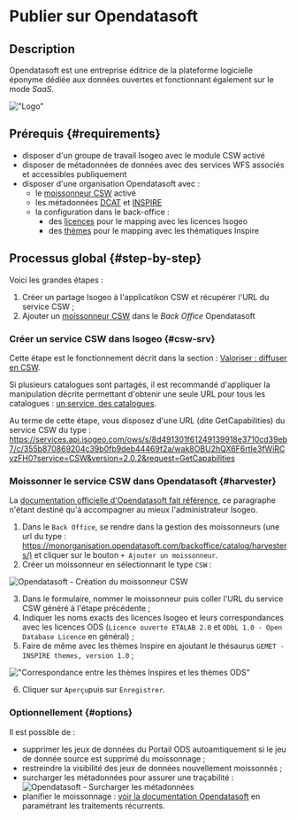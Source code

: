 # Publier sur Opendatasoft

## Description

Opendatasoft est une entreprise éditrice de la plateforme logicielle éponyme dédiée aux données ouvertes et fonctionnant également sur le mode _SaaS_.

!["Logo"](/assets/ods/logo_ods.png)

## Prérequis {#requirements}

- disposer d&apos;un groupe de travail Isogeo avec le module CSW activé
- disposer de métadonnées de données avec des services WFS associés et accessibles publiquement
- disposer d&apos;une organisation Opendatasoft avec :
  - le [moissonneur CSW](https://help.opendatasoft.com/platform/fr/publishing_data/02_harvesting_a_catalog/harvesters/csw.html) activé
  - les métadonnées [DCAT](https://help.opendatasoft.com/platform/fr/publishing_data/06_configuring_metadata/interoperability_metadata.html#dcat-metadata) et [INSPIRE](https://help.Opendatasoft.com/platform/fr/publishing_data/06_configuring_metadata/interoperability_metadata.html#inspire)
  - la configuration dans le back-office :
    - des [licences](https://help.opendatasoft.com/platform/fr/configuring_domain/02_managing_legal_information/legals.html#licenses) pour le mapping avec les licences Isogeo
    - des [thèmes](https://help.opendatasoft.com/platform/fr/customizing_look_and_feel/05_defining_dataset_themes/dataset_themes.html) pour le mapping avec les thématiques Inspire

## Processus global {#step-by-step}

Voici les grandes étapes :

1. Créer un partage Isogeo à l&apos;applicatikon CSW et récupérer l&apos;URL du service CSW ;
2. Ajouter un [moissonneur CSW](https://docs.opendatasoft.com/fr/sourcing_and_processing_data/harvesters/csw.html) dans le _Back Office_ Opendatasoft

### Créer un service CSW dans Isogeo {#csw-srv}

Cette étape est le fonctionnement décrit dans la section : [Valoriser : diffuser en CSW](/features/publish/csw_server.html).

Si plusieurs catalogues sont partagés, il est recommandé d&apos;appliquer la manipulation décrite permettant d&apos;obtenir une seule URL pour tous les catalogues : [un service, des catalogues](https://help.isogeo.com/fr/features/publish/csw_server.html#un-service-des-catalogues).

Au terme de cette étape, vous disposez d&apos;une URL (dite GetCapabilities) du service CSW du type : https://services.api.isogeo.com/ows/s/8d491301f61249139918e3710cd39eb7/c/355b870869204c39b0fb9deb44469f2a/wak8OBU2hQX6F6rtIe3fWiRCvzFH0?service=CSW&version=2.0.2&request=GetCapabilities

### Moissonner le service CSW dans Opendatasoft {#harvester}

La [documentation officielle d&apos;Opendatasoft fait référence](https://docs.opendatasoft.com/fr/sourcing_and_processing_data/harvesting_a_catalog.html), ce paragraphe n&apos;étant destiné qu&apos;à accompagner au mieux l&apos;administrateur Isogeo. 

1. Dans le `Back Office`, se rendre dans la gestion des moissonneurs (une url du type : <https://monorganisation.opendatasoft.com/backoffice/catalog/harvesters/)> et cliquer sur le bouton `+ Ajouter un moissonneur`.
2. Créer un moissonneur en sélectionnant le type `CSW` :

![](/assets/ods/csw2ods_harvester_create.png "Opendatasoft - Création du moissonneur CSW")

3. Dans le formulaire, nommer le moissonneur puis coller l&apos;URL du service CSW généré à l&apos;étape précédente ;
4. Indiquer les noms exacts des licences Isogeo et leurs correspondances avec les licences ODS (`Licence ouverte ETALAB 2.0` et `ODbL 1.0 - Open Database Licence` en général) ;
5. Faire de même avec les thèmes Inspire en ajoutant le thésaurus `GEMET - INSPIRE themes, version 1.0` ;

!["Correspondance entre les thèmes Inspires et les thèmes ODS"](/assets/ods/licenses_and_inspire_themes_mapping.png)

6. Cliquer sur `Aperçu`puis sur `Enregistrer`.

### Optionnellement {#options}

Il est possible de :

* supprimer les jeux de données du Portail ODS autoamtiquement si le jeu de donnée source est supprimé du moissonnage ;
* restreindre la visibilité des jeux de données nouvellement moissonnés ;
* surcharger les métadonnées pour assurer une traçabilité :
![](/assets/ods/csw2ods_harvester_option_overload.png "Opendatasoft - Surcharger les métadonnées")
* planifier le moissonnage : [voir la documentation Opendatasoft](https://docs.opendatasoft.com/fr/sourcing_and_processing_data/harvesting_a_catalog.html#scheduling) en paramétrant les traitements récurrents.